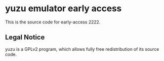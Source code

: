 yuzu emulator early access
=============

This is the source code for early-access 2222.

## Legal Notice

yuzu is a GPLv2 program, which allows fully free redistribution of its source code.